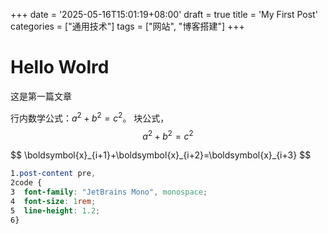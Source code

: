+++
date = '2025-05-16T15:01:19+08:00'
draft = true
title = 'My First Post'
categories = ["通用技术"]
tags = ["网站", "博客搭建"]
+++
# Hello Wolrd

这是第一篇文章

行内数学公式：$a^2 + b^2 = c^2$。
块公式，
$$
a^2 + b^2 = c^2
$$
<div>
$$
\boldsymbol{x}_{i+1}+\boldsymbol{x}_{i+2}=\boldsymbol{x}_{i+3}
$$
</div>

```css
1.post-content pre,
2code {
3  font-family: "JetBrains Mono", monospace;
4  font-size: 1rem;
5  line-height: 1.2;
6}
```

